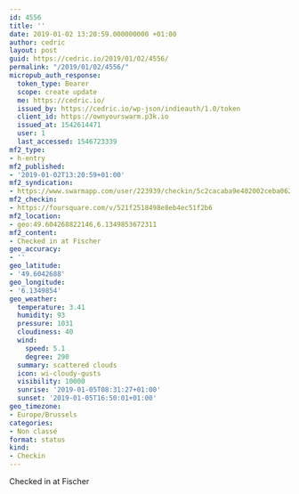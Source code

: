 ```yaml
---
id: 4556
title: ''
date: 2019-01-02 13:20:59.000000000 +01:00
author: cedric
layout: post
guid: https://cedric.io/2019/01/02/4556/
permalink: "/2019/01/02/4556/"
micropub_auth_response:
  token_type: Bearer
  scope: create update
  me: https://cedric.io/
  issued_by: https://cedric.io/wp-json/indieauth/1.0/token
  client_id: https://ownyourswarm.p3k.io
  issued_at: 1542614471
  user: 1
  last_accessed: 1546723339
mf2_type:
- h-entry
mf2_published:
- '2019-01-02T13:20:59+01:00'
mf2_syndication:
- https://www.swarmapp.com/user/223939/checkin/5c2cacaba9e402002ceba062
mf2_checkin:
- https://foursquare.com/v/521f2518498e8eb4ec51f2b6
mf2_location:
- geo:49.604268822146,6.1349853672311
mf2_content:
- Checked in at Fischer
geo_accuracy:
- ''
geo_latitude:
- '49.6042688'
geo_longitude:
- '6.1349854'
geo_weather:
  temperature: 3.41
  humidity: 93
  pressure: 1031
  cloudiness: 40
  wind:
    speed: 5.1
    degree: 290
  summary: scattered clouds
  icon: wi-cloudy-gusts
  visibility: 10000
  sunrise: '2019-01-05T08:31:27+01:00'
  sunset: '2019-01-05T16:50:01+01:00'
geo_timezone:
- Europe/Brussels
categories:
- Non classé
format: status
kind:
- Checkin
---
```

Checked in at Fischer